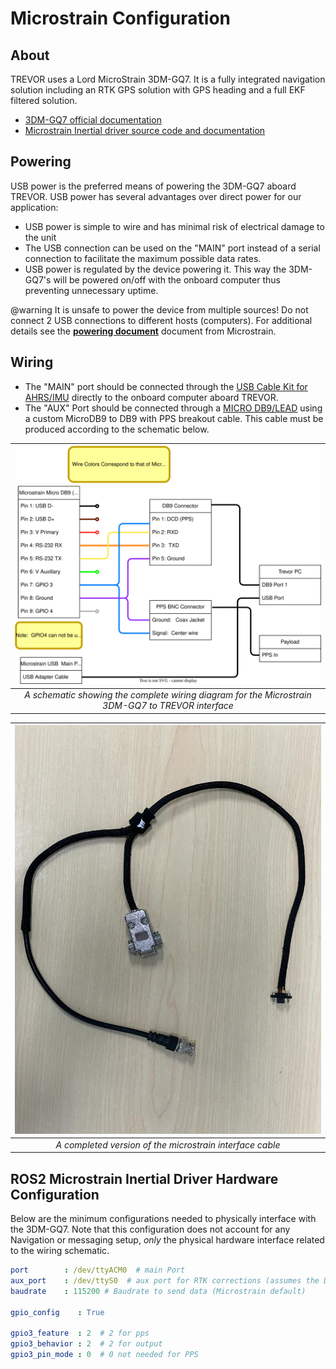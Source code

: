 # Microstrain Configuration

## About

TREVOR uses a Lord MicroStrain 3DM-GQ7. It is a fully integrated navigation solution including an RTK GPS solution with GPS heading and a full EKF filtered solution.

* [3DM-GQ7 official documentation](https://s3.amazonaws.com/files.microstrain.com/GQ7+User+Manual/Home.htm)
* [Microstrain Inertial driver source code and documentation](https://github.com/LORD-MicroStrain/microstrain\_inertial)

## Powering

USB power is the preferred means of powering the 3DM-GQ7 aboard TREVOR. USB power has several advantages over direct power for our application:

* USB power is simple to wire and has minimal risk of electrical damage to the unit
* The USB connection can be used on the "MAIN" port instead of a serial connection to facilitate the maximum possible data rates.
* USB power is regulated by the device powering it. This way the 3DM-GQ7's will be powered on/off with the onboard computer thus preventing unnecessary uptime.

@warning It is unsafe to power the device from multiple sources!  Do not connect 2 USB connections to different hosts (computers). For additional details see the [**powering document**](https://s3.amazonaws.com/files.microstrain.com/GQ7+User+Manual/user_manual_content/installation/Powering.htm) document from Microstrain.

## Wiring

* The "MAIN" port should be connected through the [USB Cable Kit for AHRS/IMU](https://www.mouser.com/ProductDetail/LORD-Microstrain/USB-Cable-Kit-for-AHRS-IMU?qs=sGAEpiMZZMv0DJfhVcWlK5aFAr7S0qM3xYSZm%252BchY8P6Mfa77UUN2A%3D%3D) directly to the onboard computer aboard TREVOR.
* The "AUX" Port should be connected through a [MICRO DB9/LEAD](https://www.mouser.com/ProductDetail/LORD-Microstrain/MICRO-DB9-LEADS?qs=sGAEpiMZZMv0DJfhVcWlK5aFAr7S0qM3tjIW1RAJLPR9gbnQxPldDg%3D%3D) using a custom MicroDB9 to DB9 with PPS breakout cable. This cable must be produced according to the schematic below.

|                             ![](media/microstrain_wiring.drawio.svg)                              |
|:-------------------------------------------------------------------------------------------------:|
| *A schematic showing the complete wiring diagram for the Microstrain 3DM-GQ7 to TREVOR interface* |

| ![](media/microstrain_interface_cable.jpeg) |
|:------------------------------------------------------------------------------------:|
|               _A completed version of the microstrain interface cable_               |


## ROS2 Microstrain Inertial Driver Hardware Configuration
Below are the minimum configurations needed to physically interface with the 3DM-GQ7.   Note that this configuration does not account for any Navigation or messaging setup,  _only_ the physical hardware interface related to the wiring schematic.
```yaml
port        : /dev/ttyACM0  # main Port
aux_port    : /dev/ttyS0  # aux port for RTK corrections (assumes the DB9 port is connected to serial port 1)
baudrate    : 115200 # Baudrate to send data (Microstrain default)

gpio_config    : True

gpio3_feature  : 2  # 2 for pps
gpio3_behavior : 2  # 2 for output
gpio3_pin_mode : 0  # 0 not needed for PPS
```
